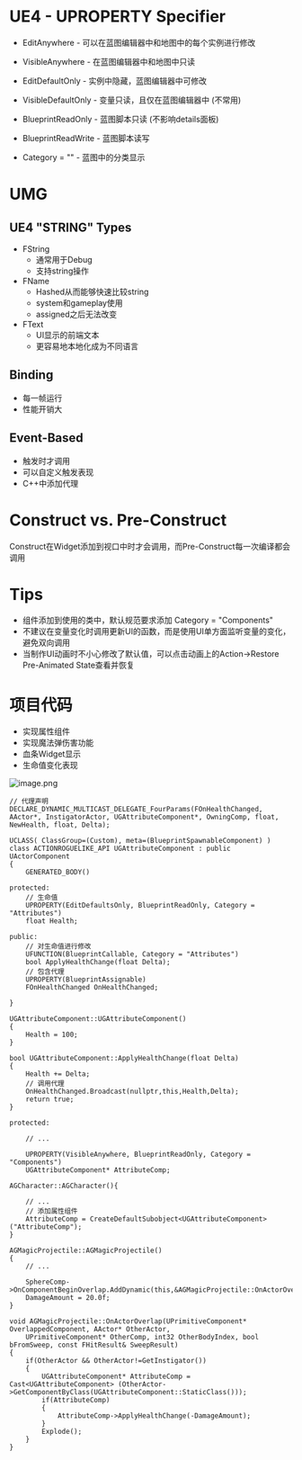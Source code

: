 <a name="zXl0v"></a>
# UE4 - UPROPERTY Specifier
- EditAnywhere - 可以在蓝图编辑器中和地图中的每个实例进行修改
- VisibleAnywhere - 在蓝图编辑器中和地图中只读
- EditDefaultOnly - 实例中隐藏，蓝图编辑器中可修改
- VisibleDefaultOnly - 变量只读，且仅在蓝图编辑器中 (不常用)

- BlueprintReadOnly - 蓝图脚本只读 (不影响details面板)
- BlueprintReadWrite - 蓝图脚本读写

- Category = "" - 蓝图中的分类显示
<a name="yqZDJ"></a>
# UMG
<a name="HWz74"></a>
## UE4 "STRING" Types

- FString
   - 通常用于Debug
   - 支持string操作
- FName
   - Hashed从而能够快速比较string
   - system和gameplay使用
   - assigned之后无法改变
- FText
   - UI显示的前端文本
   - 更容易地本地化成为不同语言
<a name="nZjSZ"></a>
## Binding

- 每一帧运行
- 性能开销大
<a name="DeECB"></a>
## Event-Based

- 触发时才调用
- 可以自定义触发表现
- C++中添加代理
<a name="CVbyc"></a>
# Construct vs. Pre-Construct
Construct在Widget添加到视口中时才会调用，而Pre-Construct每一次编译都会调用
<a name="OVmKc"></a>
# Tips

- 组件添加到使用的类中，默认规范要求添加 Category = "Components"
- 不建议在变量变化时调用更新UI的函数，而是使用UI单方面监听变量的变化，避免双向调用
- 当制作UI动画时不小心修改了默认值，可以点击动画上的Action->Restore Pre-Animated State查看并恢复
<a name="NhH6i"></a>
# 项目代码

- 实现属性组件
- 实现魔法弹伤害功能
- 血条Widget显示
- 生命值变化表现

![image.png](https://cdn.nlark.com/yuque/0/2023/png/32753014/1676077248504-e0aeeb7a-7979-4773-bd6b-a7d206753286.png#averageHue=%232a2929&clientId=u76f189c2-d22f-4&from=paste&height=532&id=ua04213fe&name=image.png&originHeight=731&originWidth=1474&originalType=binary&ratio=1.375&rotation=0&showTitle=false&size=219971&status=done&style=none&taskId=u984a46bb-fc99-4bbd-926b-0093b185296&title=&width=1072)
```
// 代理声明
DECLARE_DYNAMIC_MULTICAST_DELEGATE_FourParams(FOnHealthChanged, AActor*, InstigatorActor, UGAttributeComponent*, OwningComp, float, NewHealth, float, Delta);

UCLASS( ClassGroup=(Custom), meta=(BlueprintSpawnableComponent) )
class ACTIONROGUELIKE_API UGAttributeComponent : public UActorComponent
{
	GENERATED_BODY()

protected:
	// 生命值
	UPROPERTY(EditDefaultsOnly, BlueprintReadOnly, Category = "Attributes")
	float Health;

public:	
	// 对生命值进行修改
	UFUNCTION(BlueprintCallable, Category = "Attributes")
	bool ApplyHealthChange(float Delta);
	// 包含代理
	UPROPERTY(BlueprintAssignable)
	FOnHealthChanged OnHealthChanged;

}
```
```
UGAttributeComponent::UGAttributeComponent()
{
	Health = 100;
}

bool UGAttributeComponent::ApplyHealthChange(float Delta)
{
	Health += Delta;
	// 调用代理
	OnHealthChanged.Broadcast(nullptr,this,Health,Delta);
	return true;
}
```
```
protected:

	// ...

	UPROPERTY(VisibleAnywhere, BlueprintReadOnly, Category = "Components")
	UGAttributeComponent* AttributeComp;
```
```
AGCharacter::AGCharacter(){

	// ...
	// 添加属性组件
	AttributeComp = CreateDefaultSubobject<UGAttributeComponent>("AttributeComp");
}
```
```
AGMagicProjectile::AGMagicProjectile()
{
	// ...

	SphereComp->OnComponentBeginOverlap.AddDynamic(this,&AGMagicProjectile::OnActorOverlap);
	DamageAmount = 20.0f;
}

void AGMagicProjectile::OnActorOverlap(UPrimitiveComponent* OverlappedComponent, AActor* OtherActor,
	UPrimitiveComponent* OtherComp, int32 OtherBodyIndex, bool bFromSweep, const FHitResult& SweepResult)
{
	if(OtherActor && OtherActor!=GetInstigator())
	{
		UGAttributeComponent* AttributeComp = Cast<UGAttributeComponent> (OtherActor->GetComponentByClass(UGAttributeComponent::StaticClass()));
		if(AttributeComp)
		{
			AttributeComp->ApplyHealthChange(-DamageAmount);
		}
		Explode();
	}
}
```
